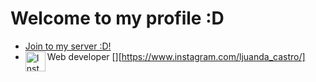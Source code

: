 # Welcome to my profile  :D
- [Join to my server :D!](https://discord.gg/hxC5vDbjTW)
- Web developer 
[<img align="left" alt="Instagram" width="32px" src="https://api.iconify.design/mdi:instagram.svg?color=%2300fef4&height=32" />][https://www.instagram.com/ljuanda_castro/]
<!---
theYassonDC/theYassonDC is a ✨ special ✨ repository because its `README.md` (this file) appears on your GitHub profile.
You can click the Preview link to take a look at your changes.
--->
